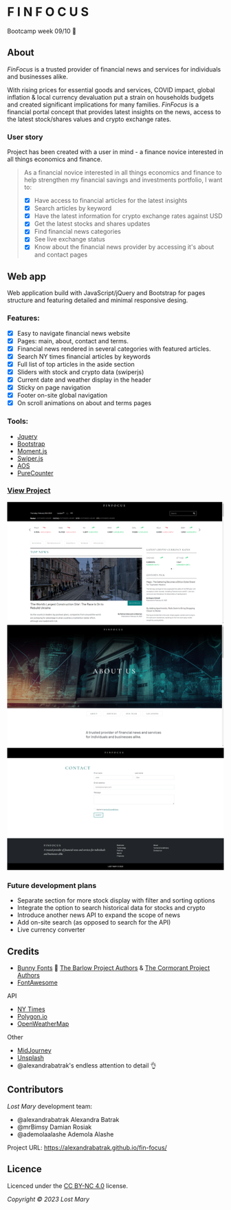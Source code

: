 # F I N F O C U S

Bootcamp week 09/10 :green_heart:

## About

_FinFocus_ is a trusted provider of financial news and services for individuals and businesses alike.

With rising prices for essential goods and services, COVID impact, global inflation & local currency devaluation put a strain on households budgets and created significant implications for many families. _FinFocus_ is a financial portal concept that provides latest insights on the news, access to the latest stock/shares values and crypto exchange rates.

### User story

Project has been created with a user in mind - a finance novice interested in all things economics and finance.

> As a financial novice interested in all things economics and finance to help strengthen my financial savings and investments portfolio, I want to:
>
> - [x] Have access to financial articles for the latest insights
> - [x] Search articles by keyword
> - [x] Have the latest information for crypto exchange rates against USD
> - [x] Get the latest stocks and shares updates
> - [x] Find financial news categories
> - [x] See live exchange status
> - [x] Know about the financial news provider by accessing it's about and contact pages

## Web app

Web application build with JavaScript/jQuery and Bootstrap for pages structure and featuring detailed and minimal responsive desing.

### Features:

- [x] Easy to navigate financial news website
- [x] Pages: main, about, contact and terms.
- [x] Financial news rendered in several categories with featured articles.
- [x] Search NY times financial articles by keywords
- [x] Full list of top articles in the aside section
- [x] Sliders with stock and crypto data (swiperjs)
- [x] Current date and weather display in the header
- [x] Sticky on page navigation
- [x] Footer on-site global navigation
- [x] On scroll animations on about and terms pages

### Tools:

- [Jquery](https://jquery.com/)
- [Bootstrap](https://getbootstrap.com/docs/5.3/getting-started/introduction/)
- [Moment.js](https://momentjs.com/)
- [Swiper.js](https://swiperjs.com/)
- [AOS](https://github.com/michalsnik/aos)
- [PureCounter](https://github.com/srexi/purecounterjs)

### [View Project](https://alexandrabatrak.github.io/fin-focus)

![screenshot](/assets/img/screenshot.png)
![about](/assets/img/screenshot-about.png)
![contact](/assets/img/screenshot-contact.png)

### Future development plans

- Separate section for more stock display with filter and sorting options
- Integrate the option to search historical data for stocks and crypto
- Introduce another news API to expand the scope of news
- Add on-site search (as opposed to search for the API)
- Live currency converter

## Credits

- [Bunny Fonts](https://fonts.bunny.net) :rabbit2: [The Barlow Project Authors](https://github.com/jpt/barlow) & [The Cormorant Project Authors](github.com/CatharsisFonts/Cormorant)
- [FontAwesome](https://fontawesome.com/)

API

- [NY Times](https://developer.nytimes.com/)
- [Polygon.io](https://polygon.io/docs/stocks/getting-started)
- [OpenWeatherMap](https://openweathermap.org/api)

Other

- [MidJourney](https://midjourney.com/)
- [Unsplash](https://unsplash.com/)
- @alexandrabatrak's endless attention to detail :ok_hand:

## Contributors

_Lost Mary_ development team:

- @alexandrabatrak Alexandra Batrak
- @mrBimsy Damian Rosiak
- @ademolaalashe Ademola Alashe

Project URL: https://alexandrabatrak.github.io/fin-focus/

## Licence

Licenced under the [CC BY-NC 4.0](https://creativecommons.org/licenses/by-nc/4.0/) license.

_Copyright © 2023 Lost Mary_
